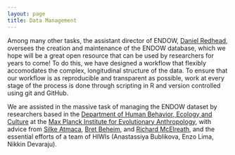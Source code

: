 ```yaml
---
layout: page
title: Data Management
---
```


Among many other tasks, the assistant director of ENDOW, [Daniel Redhead](https://www.eva.mpg.de/ecology/staff/daniel-redhead/index.html), oversees the creation and maintenance of the ENDOW database, which we hope will be a great open resource that can be used by researchers for years to come! To do this, we have designed a workflow that flexibly accomodates the complex, longitudinal structure of the data. To ensure that our workflow is as reproducible and transparent as possible, work at every stage of the process is done through scripting in R and version controlled using git and GitHub.

We are assisted in the massive task of managing the ENDOW dataset by researchers based in the [Department of Human Behavior, Ecology and Culture](https://www.eva.mpg.de/ecology/index.html) at the [Max Planck Institute for Evolutionary Anthropology](https://www.eva.mpg.de/index.html), with advice from [Silke Atmaca](https://www.eva.mpg.de/ecology/staff/silke-atmaca/index.html), [Bret Beheim](https://www.babeheim.com/), and [Richard McElreath](https://xcelab.net/rm/), and the essential efforts of a team of HIWIs (Anastassiya Bublikova, Enzo Lima, Nikkin Devaraju).
